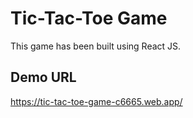 # Tic-Tac-Toe Game

This game has been built using React JS.

## Demo URL
https://tic-tac-toe-game-c6665.web.app/
